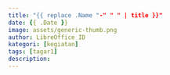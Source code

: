 ```yaml
---
title: "{{ replace .Name "-" " " | title }}"
date: {{ .Date }}
image: assets/generic-thumb.png
author: LibreOffice ID
kategori: [kegiatan]
tags: [tagar1]
description: 
---
```


